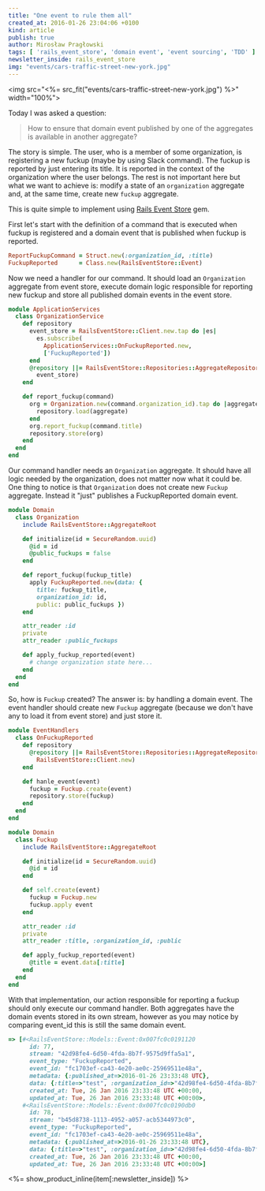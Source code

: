 ```yaml
---
title: "One event to rule them all"
created_at: 2016-01-26 23:04:06 +0100
kind: article
publish: true
author: Mirosław Pragłowski
tags: [ 'rails_event_store', 'domain event', 'event sourcing', 'TDD' ]
newsletter_inside: rails_event_store
img: "events/cars-traffic-street-new-york.jpg"
---
```


<img src="<%= src_fit("events/cars-traffic-street-new-york.jpg") %>" width="100%">

Today I was asked a question:

> How to ensure that domain event published by one of the aggregates is available in another aggregate?

The story is simple. The user, who is a member of some organization, is registering a new fuckup (maybe by using Slack command).
The fuckup is reported by just entering its title. It is reported in the context of the organization where the user belongs.
The rest is not important here but what we want to achieve is: modify a state of an `organization` aggregate and,
at the same time, create new `fuckup` aggregate.

<!-- more -->

This is quite simple to implement using [Rails Event Store](https://github.com/arkency/rails_event_store) gem.

First let's start with the definition of a command that is executed when fuckup is registered and a domain event that is published
when fuckup is reported.

```ruby
ReportFuckupCommand = Struct.new(:organization_id, :title)
FuckupReported      = Class.new(RailsEventStore::Event)
```

Now we need a handler for our command. It should load an `Organization` aggregate from event store, execute domain logic responsible for reporting
new fuckup and store all published domain events in the event store.

```ruby
module ApplicationServices
  class OrganizationService
    def repository
      event_store = RailsEventStore::Client.new.tap do |es|
        es.subscribe(
          ApplicationServices::OnFuckupReported.new,
          ['FuckupReported'])
      end
      @repository ||= RailsEventStore::Repositories::AggregateRepository.new(
        event_store)
    end

    def report_fuckup(command)
      org = Organization.new(command.organization_id).tap do |aggregate|
        repository.load(aggregate)
      end
      org.report_fuckup(command.title)
      repository.store(org)
    end
  end
end
```

Our command handler needs an `Organization` aggregate. It should have all logic needed by the organization, does not matter now what it could be.
One thing to notice is that `Organization` does not create new `Fuckup` aggregate. Instead it "just" publishes a FuckupReported domain event.

```ruby
module Domain
  class Organization
    include RailsEventStore::AggregateRoot

    def initialize(id = SecureRandom.uuid)
      @id = id
      @public_fuckups = false
    end

    def report_fuckup(fuckup_title)
      apply FuckupReported.new(data: {
        title: fuckup_title,
        organization_id: id,
        public: public_fuckups })
    end

    attr_reader :id
    private
    attr_reader :public_fuckups

    def apply_fuckup_reported(event)
      # change organization state here...
    end
  end
end
```

So, how is `Fuckup` created? The answer is: by handling a domain event. The event handler should create new `Fuckup` aggregate (because we don't have any to load it from event store) and just store it.

```ruby
module EventHandlers
  class OnFuckupReported
    def repository
      @repository ||= RailsEventStore::Repositories::AggregateRepository.new(
        RailsEventStore::Client.new)
    end

    def hanle_event(event)
      fuckup = Fuckup.create(event)
      repository.store(fuckup)
    end
  end
end

module Domain
  class Fuckup
    include RailsEventStore::AggregateRoot

    def initialize(id = SecureRandom.uuid)
      @id = id
    end

    def self.create(event)
      fuckup = Fuckup.new
      fuckup.apply event
    end

    attr_reader :id
    private
    attr_reader :title, :organization_id, :public

    def apply_fuckup_reported(event)
      @title = event.data[:title]
    end
  end
end
```

With that implementation, our action responsible for reporting a fuckup should only execute our command handler.
Both aggregates have the domain events stored in its own stream, however as you may notice by comparing event_id
this is still the same domain event.

```ruby
=> [#<RailsEventStore::Models::Event:0x007fc0c0191120
      id: 77,
      stream: "42d98fe4-6d50-4fda-8b7f-9575d9ffa5a1",
      event_type: "FuckupReported",
      event_id: "fc1703ef-ca43-4e20-ae0c-25969511e48a",
      metadata: {:published_at=>2016-01-26 23:33:48 UTC},
      data: {:title=>"test", :organization_id=>"42d98fe4-6d50-4fda-8b7f-9575d9ffa5a1", :public=>false},
      created_at: Tue, 26 Jan 2016 23:33:48 UTC +00:00,
      updated_at: Tue, 26 Jan 2016 23:33:48 UTC +00:00>,
    #<RailsEventStore::Models::Event:0x007fc0c0190db0
      id: 78,
      stream: "b45d8738-1113-4952-a057-acb5344973c0",
      event_type: "FuckupReported",
      event_id: "fc1703ef-ca43-4e20-ae0c-25969511e48a",
      metadata: {:published_at=>2016-01-26 23:33:48 UTC},
      data: {:title=>"test", :organization_id=>"42d98fe4-6d50-4fda-8b7f-9575d9ffa5a1", :public=>false},
      created_at: Tue, 26 Jan 2016 23:33:48 UTC +00:00,
      updated_at: Tue, 26 Jan 2016 23:33:48 UTC +00:00>]
```

<%= show_product_inline(item[:newsletter_inside]) %>

